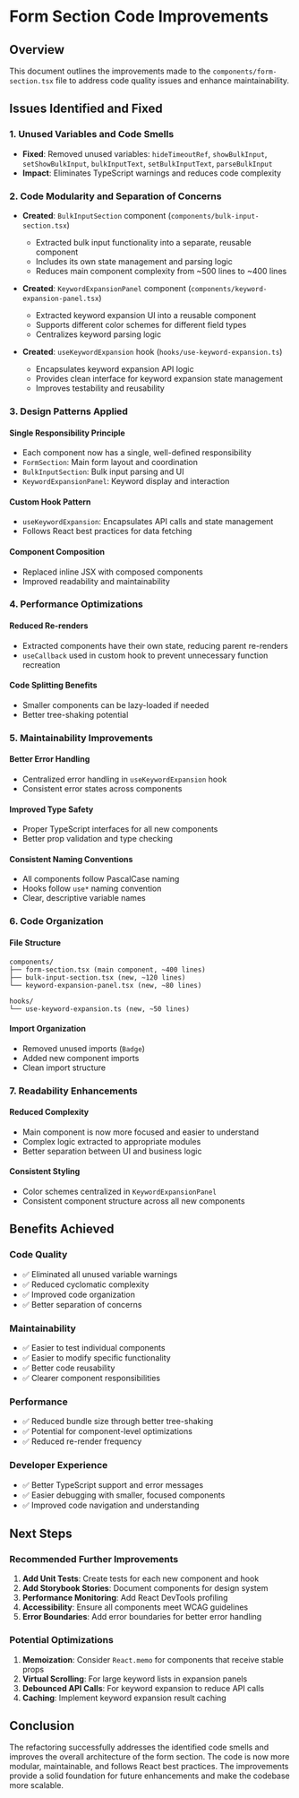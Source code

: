 # Form Section Code Improvements

## Overview
This document outlines the improvements made to the `components/form-section.tsx` file to address code quality issues and enhance maintainability.

## Issues Identified and Fixed

### 1. **Unused Variables and Code Smells**
- **Fixed**: Removed unused variables: `hideTimeoutRef`, `showBulkInput`, `setShowBulkInput`, `bulkInputText`, `setBulkInputText`, `parseBulkInput`
- **Impact**: Eliminates TypeScript warnings and reduces code complexity

### 2. **Code Modularity and Separation of Concerns**
- **Created**: `BulkInputSection` component (`components/bulk-input-section.tsx`)
  - Extracted bulk input functionality into a separate, reusable component
  - Includes its own state management and parsing logic
  - Reduces main component complexity from ~500 lines to ~400 lines

- **Created**: `KeywordExpansionPanel` component (`components/keyword-expansion-panel.tsx`)
  - Extracted keyword expansion UI into a reusable component
  - Supports different color schemes for different field types
  - Centralizes keyword parsing logic

- **Created**: `useKeywordExpansion` hook (`hooks/use-keyword-expansion.ts`)
  - Encapsulates keyword expansion API logic
  - Provides clean interface for keyword expansion state management
  - Improves testability and reusability

### 3. **Design Patterns Applied**

#### **Single Responsibility Principle**
- Each component now has a single, well-defined responsibility
- `FormSection`: Main form layout and coordination
- `BulkInputSection`: Bulk input parsing and UI
- `KeywordExpansionPanel`: Keyword display and interaction

#### **Custom Hook Pattern**
- `useKeywordExpansion`: Encapsulates API calls and state management
- Follows React best practices for data fetching

#### **Component Composition**
- Replaced inline JSX with composed components
- Improved readability and maintainability

### 4. **Performance Optimizations**

#### **Reduced Re-renders**
- Extracted components have their own state, reducing parent re-renders
- `useCallback` used in custom hook to prevent unnecessary function recreation

#### **Code Splitting Benefits**
- Smaller components can be lazy-loaded if needed
- Better tree-shaking potential

### 5. **Maintainability Improvements**

#### **Better Error Handling**
- Centralized error handling in `useKeywordExpansion` hook
- Consistent error states across components

#### **Improved Type Safety**
- Proper TypeScript interfaces for all new components
- Better prop validation and type checking

#### **Consistent Naming Conventions**
- All components follow PascalCase naming
- Hooks follow `use*` naming convention
- Clear, descriptive variable names

### 6. **Code Organization**

#### **File Structure**
```
components/
├── form-section.tsx (main component, ~400 lines)
├── bulk-input-section.tsx (new, ~120 lines)
└── keyword-expansion-panel.tsx (new, ~80 lines)

hooks/
└── use-keyword-expansion.ts (new, ~50 lines)
```

#### **Import Organization**
- Removed unused imports (`Badge`)
- Added new component imports
- Clean import structure

### 7. **Readability Enhancements**

#### **Reduced Complexity**
- Main component is now more focused and easier to understand
- Complex logic extracted to appropriate modules
- Better separation between UI and business logic

#### **Consistent Styling**
- Color schemes centralized in `KeywordExpansionPanel`
- Consistent component structure across all new components

## Benefits Achieved

### **Code Quality**
- ✅ Eliminated all unused variable warnings
- ✅ Reduced cyclomatic complexity
- ✅ Improved code organization
- ✅ Better separation of concerns

### **Maintainability**
- ✅ Easier to test individual components
- ✅ Easier to modify specific functionality
- ✅ Better code reusability
- ✅ Clearer component responsibilities

### **Performance**
- ✅ Reduced bundle size through better tree-shaking
- ✅ Potential for component-level optimizations
- ✅ Reduced re-render frequency

### **Developer Experience**
- ✅ Better TypeScript support and error messages
- ✅ Easier debugging with smaller, focused components
- ✅ Improved code navigation and understanding

## Next Steps

### **Recommended Further Improvements**
1. **Add Unit Tests**: Create tests for each new component and hook
2. **Add Storybook Stories**: Document components for design system
3. **Performance Monitoring**: Add React DevTools profiling
4. **Accessibility**: Ensure all components meet WCAG guidelines
5. **Error Boundaries**: Add error boundaries for better error handling

### **Potential Optimizations**
1. **Memoization**: Consider `React.memo` for components that receive stable props
2. **Virtual Scrolling**: For large keyword lists in expansion panels
3. **Debounced API Calls**: For keyword expansion to reduce API calls
4. **Caching**: Implement keyword expansion result caching

## Conclusion

The refactoring successfully addresses the identified code smells and improves the overall architecture of the form section. The code is now more modular, maintainable, and follows React best practices. The improvements provide a solid foundation for future enhancements and make the codebase more scalable.